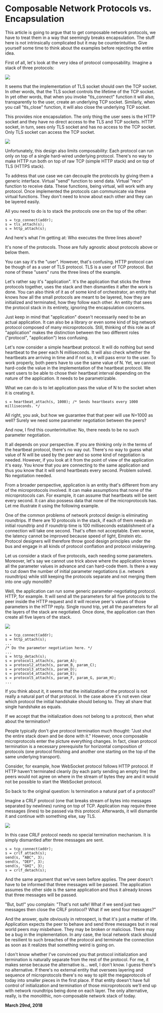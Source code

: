 # Composable Network Protocols vs. Encapsulation

This article is going to argue that to get composable network protocols, we have to treat them in a way that seemingly breaks encapsulation. The stuff here is not intrinsically complicated but it may be counterintuitive. Give yourself some time to think about the examples before rejecting the entire idea.

First of all, let's look at the very idea of protocol composability. Imagine a stack of three protocols:

<img class="old" src="orchestrator1.png">

It seems that the implementation of TLS socket should own the TCP socket. In other words, that the TLS socket controls the lifetime of the TCP socket. In yet other words, that when you invoke "tls\_connect" function it will also, transparently to the user, create an underlying TCP socket. Similarly, when you call "tls\_close" function, it will also close the underlying TCP socket.

This provides nice encapsulation. The only thing the user sees is the HTTP socket and they have no direct access to the TLS and TCP sockets. HTTP socket, in turn, sees only TLS socket and has no access to the TCP socket. Only TLS socket can access the TCP socket.

<img class="old" src="orchestrator2.png">

Unfortunately, this design also limits composability: Each protocol can run only on top of a single hard-wired underlying protocol. There's no way to make HTTP run both on top of raw TCP (simple HTTP stack) and on top of TLS (HTTPS stack).

To address that use case we can decouple the protocols by giving them a generic interface. Virtual "send" function to send data. Virtual "recv" function to receive data. These functions, being virtual, will work with any protocol. Once implemented the protocols can communicate via these virtual functions. They don't need to know about each other and they can be layered easily.

All you need to do is to stack the protocols one on the top of the other:

    s = tcp_connect(addr);
    s = tls_attach(s);
    s = http_attach(s);

And here's what I'm getting at: Who executes the three lines above?

It's none of the protocols. Those are fully agnostic about protocols above or below them.

You can say it's the "user". However, that's confusing. HTTP protocol can be though of as a user of TLS protocol. TLS is a user of TCP protocol. But none of these "users" runs the three lines of the example.

Let's rather say it's "application". It's the application that sticks the three protocols together, uses the stack and then dismantles it after the work is done. You can also think of it as of some kind of orchestrator, an entity that knows how all the small protocols are meant to be layered, how they are initialized and terminated, how they follow each other. An entity that sees the protocol stack in its entirety, ignoring the encapsulation concerns.

Just keep in mind that "application" doesn't necessarily need to be an actual application. It can also be a library or even some kind of big network protocol composed of many microprotocols. Still, thinking of this role as of "application" makes the distinction between the two different roles ("protocol", "application") less confusing.

Let's now consider a simple heartbeat protocol. It will do nothing but send heartbeat to the peer each N milliseconds. It will also check whether the heartbeats are arriving in time and if not so, it will pass error to the user. To work properly, both peers have to use the same value of N. Yet, we cannot hard-code the value in the implementation of the heartbeat protocol. We want users to be able to chose their heartbeat interval depending on the nature of the application. It needs to be parametrizable.

What we can do is to let application pass the value of N to the socket when it is creating it.

    s = heartbeat_attach(s, 1000); /* Sends heartbeats every 1000 milliseconds. */

All right, you ask, but how we guarantee that that peer will use N=1000 as well? Surely we need some parameter negotiation between the peers?

And now, I find this counterintuitive: No, there needs to be no such parameter negotiation.

It all depends on your perspective. If you are thinking only in the terms of the heartbeat protocol, there's no way out. There's no way to guess what value of N will be used by the peer and so some kind of negotiation is needed. However, if you look at it from the point of view of the application it's easy. You know that you are connecting to the same application and thus you know that it will send heartbeats every second. Problem solved. No negotiation needed.

From a broader perspective, application is an entity that's different from any of the microprotocols involved. It can make assumptions that none of the microprotocols can. For example, it can assume that heartbeats will be sent every second. It can also possess data that none of the microprotocols has. Let me illustrate it using the following example.

One of the common problems of network protocol design is eliminating roundtrips. If there are 10 protocols in the stack, if each of them needs an initial roundtrip and if roundtrip time is 100 milliseconds establishment of a connection will take one second. That's often not acceptable. Even worse, the latency cannot be improved because speed of light, Einstein etc. Protocol designers will therefore throw good design principles under the bus and engage in all kinds of protocol conflation and protocol mislayering.

Let us consider a stack of five protocols, each needing some parameters. Moreover, let's say we cannot use trick above where the application knows all the parameter values in advance and can hard-code them. Is there a way to cut down the number of initial parameter negotiations (i.e. network roundtrips) while still keeping the protocols separate and not merging them into one ugly monolith?

Well, the application can run some generic parameter-negotiating protocol. HTTP, for example. It will send all the parameters for all five protocols to the peer inside the HTTP request and it will receive peer's values of those parameters in the HTTP reply. Single round trip, yet all the parameters for all the layers of the stack are negotiated. Once done, the application can then create all five layers of the stack.

<img class="old" src="orchestrator3.png">

    s = tcp_connect(addr);
    s = http_attach(s);
    ...
    /* Do the parameter negotiation here. */
    ...
    s = http_detach(s);
    s = protocol1_attach(s, param_A);
    s = protocol2_attach(s, param_B, param_C);
    s = protocol3_attach(s, param_D);
    s = protocol4_attach(s, param_E);
    s = protocol5_attach(s, param_F, param_G, param_H);
    ...

If you think about it, it seems that the initialization of the protocol is not really a natural part of that protocol. In the case above it's not even clear which protocol the initial handshake should belong to. They all share that single handshake as equals.

If we accept that the initialization does not belong to a protocol, then what about the termination?

People typically don't give protocol termination much thought: "Just shut the entire stack down and be done with it." However, once composable microprotocols enter the picture everything changes. In fact, clean protocol termination is a necessary prerequisite for horizontal composition of protocols (one protocol finishing and another one starting on the top of the same underlying transport).

Consider, for example, how WebSocket protocol follows HTTP protocol. If HTTP haven't terminated cleanly (by each party sending an empty line) the peers would not agree on where in the stream of bytes they are and it would not be possible to start the WebSocket protocol.

So back to the original question: Is termination a natural part of a protocol?

Imagine a CRLF protocol (one that breaks stream of bytes into messages separated by newlines) runing on top of TCP. Application may require three messages (lines) to be passed via this protocol. Afterwards, it will dismantle it and continue with something else, say TLS.

<img class="old" src="orchestrator4.png">

In this case CRLF protocol needs no special termination mechanism. It is simply dismantled after three messages are sent.

    s = tcp_connect(addr);
    s = crlf_attach(s);
    send(s, "ABC", 3);
    send(s, "DEF", 3);
    send(s, "GHI", 3);
    s = crlf_detach(s);

And the same argument that we've seen before applies. The peer doesn't have to be informed that three messages will be passed. The application assumes the other side is the same application and thus it already knows that three messages will be passed.

"But, but!" you complain: "That's not safe! What if we send just two messages then close the CRLF protocol? What if we send four messages?"

And the answer, quite obviously in retrospect, is that it's just a matter of life. Application expects the peer to behave and send three messages but in real world peers may misbehave. They may be broken or malicious. There may be a bug in the implementation. In any case, the local network stack should be resilient to such breaches of the protocol and terminate the connection as soon as it realizes that something weird is going on.

I don't know whether I've convinced you that protocol initialization and termination is naturally separate from the rest of the protocol. For me, it makes sense because the alternative is… well, I don't know. I guess there's no alternative. If there's no external entity that oversees layering and sequence of microprotocols there's no way to split the megaprotocols of today into smaller pieces in the first place. If that entity doesn't have full control of initialization and termination of those microprotocols we'll end up with network roundtrips being done on each layer. The only alternative, really, is the monolithic, non-composable network stack of today.

**March 29nd, 2018**
